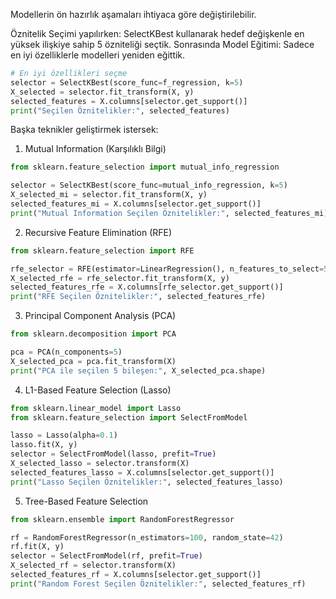 Modellerin ön hazırlık aşamaları ihtiyaca göre değiştirilebilir.

Öznitelik Seçimi yapılırken: SelectKBest kullanarak hedef değişkenle en yüksek ilişkiye sahip 5 özniteliği seçtik.
Sonrasında Model Eğitimi: Sadece en iyi özelliklerle modelleri yeniden eğittik.
```python
# En iyi özellikleri seçme
selector = SelectKBest(score_func=f_regression, k=5)
X_selected = selector.fit_transform(X, y)
selected_features = X.columns[selector.get_support()]
print("Seçilen Öznitelikler:", selected_features)
```

Başka teknikler geliştirmek istersek:
1. Mutual Information (Karşılıklı Bilgi)
```python
from sklearn.feature_selection import mutual_info_regression

selector = SelectKBest(score_func=mutual_info_regression, k=5)
X_selected_mi = selector.fit_transform(X, y)
selected_features_mi = X.columns[selector.get_support()]
print("Mutual Information Seçilen Öznitelikler:", selected_features_mi)
```

2. Recursive Feature Elimination (RFE)
```python
from sklearn.feature_selection import RFE

rfe_selector = RFE(estimator=LinearRegression(), n_features_to_select=5, step=1)
X_selected_rfe = rfe_selector.fit_transform(X, y)
selected_features_rfe = X.columns[rfe_selector.get_support()]
print("RFE Seçilen Öznitelikler:", selected_features_rfe)
```

3. Principal Component Analysis (PCA)
```python
from sklearn.decomposition import PCA

pca = PCA(n_components=5)
X_selected_pca = pca.fit_transform(X)
print("PCA ile seçilen 5 bileşen:", X_selected_pca.shape)
```

4. L1-Based Feature Selection (Lasso)
```python
from sklearn.linear_model import Lasso
from sklearn.feature_selection import SelectFromModel

lasso = Lasso(alpha=0.1)
lasso.fit(X, y)
selector = SelectFromModel(lasso, prefit=True)
X_selected_lasso = selector.transform(X)
selected_features_lasso = X.columns[selector.get_support()]
print("Lasso Seçilen Öznitelikler:", selected_features_lasso)
```

5. Tree-Based Feature Selection
```python
from sklearn.ensemble import RandomForestRegressor

rf = RandomForestRegressor(n_estimators=100, random_state=42)
rf.fit(X, y)
selector = SelectFromModel(rf, prefit=True)
X_selected_rf = selector.transform(X)
selected_features_rf = X.columns[selector.get_support()]
print("Random Forest Seçilen Öznitelikler:", selected_features_rf)
```
